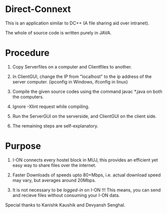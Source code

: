 # Direct-Connext
This is an application similar to DC++ (A file sharing aid over intranet).


The whole of source code is written purely in JAVA.


# Procedure
1) Copy Serverfiles on a computer and Clientfiles to another. 


2) In ClientGUI, change the IP from "localhost" to the ip address of the server computer. (ipconfig in Windows, ifconfig in linux)


3) Compile the given source codes using the command javac *.java on both the computers.


4) Ignore -Xlint request while compiling.


5) Run the ServerGUI on the serverside, and ClientGUI on the client side.


6) The remaining steps are self-explanatory.


# Purpose


1) I-ON connects every hostel block in MUJ, this provides an efficient yet easy way to share files over the internet.


2) Faster Downloads of speeds upto 80+Mbps, i.e. actual download speed may vary, but averages around 20Mbps.


3) It is not necessary to be *logged-in* on I-ON !!! This means, you can send and recieve files without consuming your I-ON data.


Special thanks to Kanishk Kaushik and Devyansh Senghal.
